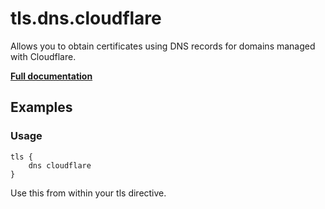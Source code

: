 # tls.dns.cloudflare

Allows you to obtain certificates using DNS records for domains managed with Cloudflare.

**[Full documentation](https://github.com/caddyserver/dnsproviders/blob/master/README.md)**

## Examples

### Usage

``` caddyfile
tls {
    dns cloudflare
}
```

Use this from within your tls directive.
